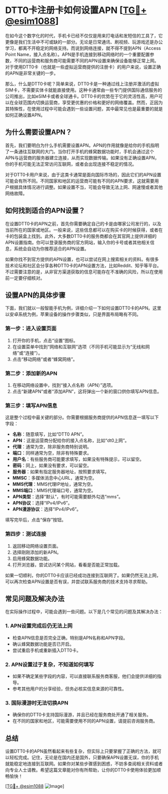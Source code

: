# DTT0卡注册卡如何设置APN [[TG💪+ @esim1088](https://t.me/s/esim1088)]

在如今这个数字化的时代，手机卡已经不仅仅是用来打电话和发短信的工具了，它更像是我们生活中不可或缺的一部分。无论是日常通讯、刷视频、玩游戏还是办公学习，都离不开稳定的网络支持。而说到网络连接，就不得不提到APN（Access Point Name，接入点名称）。APN是手机连接到移动网络时的一个重要配置参数，不同的运营商和服务商可能需要不同的APN设置来确保设备能够正常上网。对于使用DTT0卡（也就是一些虚拟运营商提供的注册卡）的用户来说，设置正确的APN是非常关键的一步。

那么，什么是DTT0卡呢？简单来说，DTT0卡是一种通过线上注册并激活的虚拟SIM卡，不需要实体卡就能直接使用。这种卡通常由一些专门提供国际通信服务的公司推出，比如eSIM卡或者全球通卡。DTT0卡的优势在于它的灵活性高，用户可以在全球范围内切换运营商，享受更优惠的价格和更好的网络覆盖。然而，正因为其特殊性，在使用过程中可能会遇到一些设置问题，其中最常见也是最重要的就是如何正确设置APN。

## 为什么需要设置APN？

首先，我们要明白为什么手机需要设置APN。APN的作用就像是给你的手机指明了一条通往互联网的大门。当你打开手机的蜂窝数据功能时，手机会通过这个APN与运营商的服务器建立连接，从而实现数据传输。如果没有正确设置APN，你的手机可能无法正常访问互联网，或者会出现连接不稳定的情况。

对于DTT0卡用户来说，由于这类卡通常是面向国际市场的，因此它们的APN设置可能会有所不同。不同国家和地区的运营商可能有不同的APN要求，这就需要用户根据具体情况进行调整。如果设置不当，可能会导致无法上网、网速慢或者其他网络故障。

## 如何找到适合的APN设置？

在设置DTT0卡的APN之前，首先你需要确定自己的卡是由哪家公司发行的，以及当前所在的国家或地区。一般来说，这些信息都可以在购买卡的时候获得，或者在卡的包装盒上找到。此外，大多数DTT0卡的服务商都会在其官网上提供详细的APN设置指南。你可以登录服务商的官方网站，输入你的卡号或者其他相关信息，系统会自动为你推荐适合的APN设置。

如果你找不到官方提供的APN设置，也可以尝试在网上搜索相关的资料。有很多技术论坛和社区会分享各种DTT0卡的APN设置方法，比如Reddit、知乎等平台。不过需要注意的是，从非官方渠道获取的信息可能存在不准确的风险，所以在使用前一定要仔细核对。

## 设置APN的具体步骤

下面，我们就以一般智能手机为例，详细介绍一下如何设置DTT0卡的APN。这里以安卓系统为例，苹果设备的操作步骤类似，只是界面布局略有不同。

### 第一步：进入设置页面

1. 打开你的手机，点击“设置”图标。
2. 在设置菜单中找到“网络和互联网”选项（不同手机可能显示为“无线和网络”或“连接”）。
3. 点击“移动网络”或者“蜂窝网络”。

### 第二步：添加新的APN

1. 在移动网络设置中，找到“接入点名称（APN）”选项。
2. 点击“新建APN”或者“添加APN”，这将弹出一个新的窗口供你填写APN信息。

### 第三步：填写APN信息

这是整个过程中最关键的部分。你需要根据服务商提供的APN信息逐一填写以下字段：

- **名称**：随意填写，比如“DTT0 APN”。
- **APN**：这是运营商分配给你的接入点名称，比如“dt0上网”。
- **代理**：通常为空，除非服务商特别说明。
- **端口**：同样通常为空，除非有特殊要求。
- **用户名**：有些服务商可能要求填写，如果没有特殊提示，可以留空。
- **密码**：同上，如果没有要求，可以留空。
- **服务器**：如果有指定服务器地址，按照要求填写。
- **MMSC**：多媒体消息中心URL，通常为空。
- **MMS代理**：MMS代理IP地址，通常为空。
- **MMS端口**：MMS代理端口号，通常为空。
- **APN类型**：选择“默认”，有时可能需要额外勾选“mms”。
- **APN协议**：选择“IPv4/IPv6”。
- **APN漫游协议**：选择“IPv4/IPv6”。

填写完毕后，点击“保存”按钮。

### 第四步：测试连接

1. 返回移动网络设置页面。
2. 选择刚刚添加的新APN。
3. 启用蜂窝数据功能。
4. 打开浏览器，尝试访问某个网站，看看是否能正常加载。

如果一切顺利，你的DTT0卡应该已经成功连接到互联网了。如果仍然无法上网，可以再次检查APN设置是否有误，并尝试联系服务商的技术支持寻求帮助。

## 常见问题及解决办法

在实际操作过程中，可能会遇到一些问题。以下是几个常见的问题及其解决办法：

### 1. APN设置完成后仍无法上网

- 检查APN信息是否完全正确，特别是APN名称和APN字段。
- 确认蜂窝数据功能是否已开启。
- 尝试重启手机或重新插入DTT0卡。

### 2. APN设置过于复杂，不知道如何填写

- 如果不确定某些字段的内容，可以直接联系服务商客服，他们会提供详细的指导。
- 参考其他用户的分享经验，但务必核实信息来源的可靠性。

### 3. 国际漫游时无法切换APN

- 确保你的DTT0卡支持国际漫游，并且已经在服务商处开通了相关服务。
- 在不同的国家和地区，可能需要使用不同的APN设置，请提前咨询服务商。

## 总结

设置DTT0卡的APN虽然看起来有些复杂，但实际上只要掌握了正确的方法，就可以轻松完成。记住，无论是在国内还是国外，只要确保APN设置无误，你的手机就能稳定地连接到互联网。如果你对某些步骤感到困惑，不妨多查阅相关资料或者向专业人士请教。希望这篇文章能对你有所帮助，让你的DTT0卡使用体验更加顺畅愉快！

[[TG💪+ @esim1088](https://t.me/s/esim1088) ![Image](https://i.postimg.cc/4NQfJmqS/Snipaste-2025-05-13-00-14-12.png)]